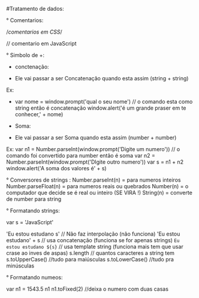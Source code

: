 #Tratamento de dados:

° Comentarios:

/*comentarios em CSS*/
<!--comentario em HTML-->
// comentario em JavaScript

° Simbolo de +:
 
- conctenação:

- Ele vai passar a ser Concatenação quando esta assim (string + string)

Ex:
- var nome = window.prompt('qual o seu nome') // o comando esta como string então é concatenação
window.alert('é um grande praser em te conhecer,' + nome)

- Soma:

- Ele vai passar a ser Soma quando esta assim (number + number)

Ex:
    var n1 = Number.parseInt(window.prompt('Digite um numero')) // o comando foi convertido para number então é soma
    var n2 = Number.parseInt(window.prompt('DIgite outro numero'))
    var s = n1 + n2 
    window.alert('A soma dos valores é' + s)
    
 
° Conversores de strings : 
Number.parseInt(n) = para numeros inteiros 
Number.parseFloat(n) = para numeros reais ou quebrados 
Number(n) = o computador que decide se é real ou inteiro (SE VIRA !)
String(n) = converte de number para string

° Formatando strings:

var s = 'JavaScript'

'Eu estou estudano s' // Não faz interpolação (não funciona)
'Eu estou estudano' + s // usa concatenação (funciona se for apenas strings)
`Eu estou estudano ${s}` // usa template string (funciona mais tem que usar crase ao inves de aspas)
s.length // quantos caracteres a string tem 
s.toUpperCase() //tudo para maiúsculas 
s.toLowerCase() //tudo pra minúsculas 

° Formatando numeos:

var n1 = 1543.5
n1
n1.toFixed(2) //deixa o numero com duas casas





